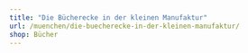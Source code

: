 ```yaml
---
title: "Die Bücherecke in der kleinen Manufaktur"
url: /muenchen/die-buecherecke-in-der-kleinen-manufaktur/
shop: Bücher
---
```

